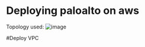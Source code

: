 # Deploying paloalto on aws

Topology used:
![image](https://user-images.githubusercontent.com/1181741/149010298-b0b868bc-e212-4053-9a15-a23c6309d0b9.png)

#Deploy VPC
